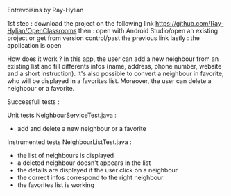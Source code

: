Entrevoisins by Ray-Hylian

1st step : download the project on the following link https://github.com/Ray-Hylian/OpenClassrooms
then : open with Android Studio/open an existing project or get from version control/past the previous link
lastly : the application is open

How does it work ?
In this app, the user can add a new neighbour from an existing list and fill differents infos (name, address, phone number, website and a short instruction). It's also possible to convert a neighbour in favorite, who will be displayed in a favorites list.
Moreover, the user can delete a neighbour or a favorite. 

Successfull tests :

Unit tests
NeighbourServiceTest.java : 
- add and delete a new neighbour or a favorite

Instrumented tests 
NeighbourListTest.java : 
- the list of neighbours is displayed
- a deleted neighbour doesn't appears in the list
- the details are displayed if the user click on a neighbour
- the correct infos correspond to the right neighbour
- the favorites list is working

